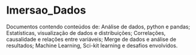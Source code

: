 # Imersao_Dados
Documentos contendo conteúdos de: Análise de dados, python e pandas; Estatísticas, visualização de dados e distribuições; Correlações, causalidade e relações entre variáveis; Merge de dados e análise de resultados; Machine Learning, Sci-kit learning e desafios envolvidos.
